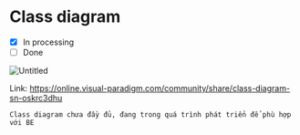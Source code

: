 # Class diagram
- [x] In processing
- [ ] Done

![Untitled](https://user-images.githubusercontent.com/63086038/133572878-b18d0bef-e157-44a8-85b5-6b6c3741446c.png)

Link: https://online.visual-paradigm.com/community/share/class-diagram-sn-oskrc3dhu

```
Class diagram chưa đầy đủ, đang trong quá trình phát triển để phù hợp với BE
```


